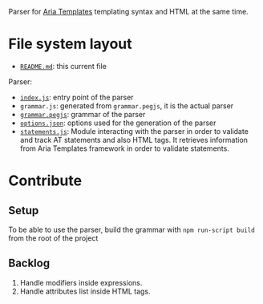 Parser for [Aria Templates](http://ariatemplates.com/) templating syntax and HTML at the same time.

# File system layout

* [`README.md`](./README.md): this current file

Parser:

* [`index.js`](./index.js): entry point of the parser
* `grammar.js`: generated from `grammar.pegjs`, it is the actual parser
* [`grammar.pegjs`](./grammar.pegjs): grammar of the parser
* [`options.json`](./options.json): options used for the generation of the parser
* [`statements.js`](./statements.js): Module interacting with the parser in order to validate and track AT statements and also HTML tags. It retrieves information from Aria Templates framework in order to validate statements.

# Contribute

## Setup

To be able to use the parser, build the grammar with `npm run-script build` from the root of the project


## Backlog

1. Handle modifiers inside expressions.
1. Handle attributes list inside HTML tags.